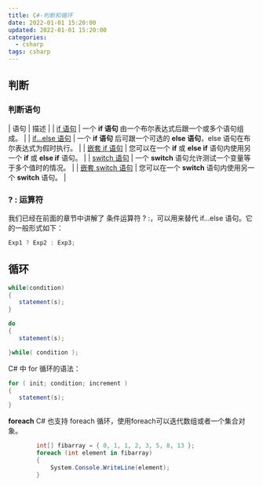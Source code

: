 ```yaml
---
title: C#-判断和循环
date: 2022-01-01 15:20:00
updated: 2022-01-01 15:20:00
categories:
  - csharp
tags: csharp
---
```


## 判断

### 判断语句

| 语句 | 描述 |
| [if 语句](https://www.runoob.com/csharp/csharp-if.html "C# 中的 if 语句") | 一个 **if 语句** 由一个布尔表达式后跟一个或多个语句组成。 |
| [if...else 语句](https://www.runoob.com/csharp/csharp-if-else.html "C# 中的 if...else 语句") | 一个 **if 语句** 后可跟一个可选的 **else 语句**，else 语句在布尔表达式为假时执行。 |
| [嵌套 if 语句](https://www.runoob.com/csharp/csharp-nested-if.html "C# 中的嵌套 if 语句") | 您可以在一个 **if** 或 **else if** 语句内使用另一个 **if** 或 **else if** 语句。 |
| [switch 语句](https://www.runoob.com/csharp/csharp-switch.html "C# 中的 switch 语句") | 一个 **switch** 语句允许测试一个变量等于多个值时的情况。 |
| [嵌套 switch 语句](https://www.runoob.com/csharp/csharp-nested-switch.html "C# 中的嵌套 switch 语句") | 您可以在一个 **switch** 语句内使用另一个 **switch** 语句。 |

### ? : 运算符

我们已经在前面的章节中讲解了 条件运算符 ? :，可以用来替代 if...else 语句。它的一般形式如下：

```cs
Exp1 ? Exp2 : Exp3;
```

## 循环

```cs
while(condition)
{
   statement(s);
}
```

```cs
do
{
   statement(s);

}while( condition );
```

C# 中 for 循环的语法：

```cs
for ( init; condition; increment )
{
   statement(s);
}
```

**foreach**
C# 也支持 foreach 循环，使用foreach可以迭代数组或者一个集合对象。

```cs
        int[] fibarray = { 0, 1, 1, 2, 3, 5, 8, 13 };
        foreach (int element in fibarray)
        {
            System.Console.WriteLine(element);
        }
```
